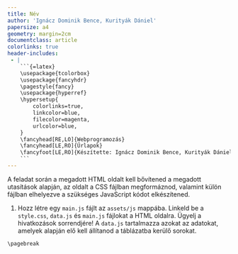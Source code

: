 ```yaml
---
title: Név
author: 'Ignácz Dominik Bence, Kurityák Dániel'
papersize: a4
geometry: margin=2cm
documentclass: article
colorlinks: true
header-includes:
 - |
    ```{=latex}
    \usepackage{tcolorbox}
    \usepackage{fancyhdr}
    \pagestyle{fancy}
    \usepackage{hyperref}
    \hypersetup{
        colorlinks=true,
        linkcolor=blue,
        filecolor=magenta,      
        urlcolor=blue,
    }
    \fancyhead[RE,LO]{Webprogramozás}
    \fancyhead[LE,RO]{Űrlapok}
    \fancyfoot[LE,RO]{Készítette: Ignácz Dominik Bence, Kurityák Dániel}
    ```
---
```


A feladat során a megadott HTML oldalt kell bővítened a megadott utasítások alapján, az oldalt a CSS fájlban megformáznod, valamint külön fájlban elhelyezve a szükséges JavaScript kódot elkészítened.

1. Hozz létre egy `main.js` fájlt az `assets/js` mappába. Linkeld be a `style.css`, `data.js` és `main.js` fájlokat a HTML oldalra. Ügyelj a hivatkozások sorrendjére! A `data.js` tartalmazza azokat az adatokat, amelyek alapján elő kell állítanod a táblázatba kerülő sorokat.

```{=latex}
\pagebreak
```
